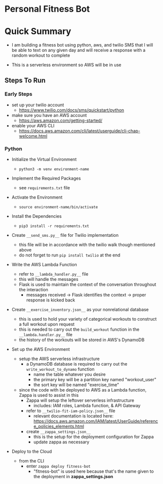 # Personal Fitness Bot

# Quick Summary
- I am building a fitness bot using python, aws, and twilio SMS that I will be able to text on any given day and will receive a response with a random workout to complete 

- This is a serverless environment so AWS will be in use

## Steps To Run
### Early Steps
- set up your twilio account </br>
    - https://www.twilio.com/docs/sms/quickstart/python
- make sure you have an AWS account </br>
    - https://aws.amazon.com/getting-started/
- enable your AWS CLI </br> 
    - https://docs.aws.amazon.com/cli/latest/userguide/cli-chap-welcome.html

### Python
- Initialize the Virtual Environment </br>
    - ``` python3 -m venv environment-name ```

- Implement the Required Packages
    - see `requirements.txt` file

- Activate the Environment  </br>
    - ``` source environment-name/bin/activate ```
- Install the Dependencies </br>
    - ``` pip3 install -r requirements.txt ```

- Create `__send_sms.py__` file for Twilio implementation
    - this file will be in accordance with the twilio walk though mentioned above
    - do not forget to run ``` pip install twilio ``` at the end 

- Write the AWS Lambda Function 
    - refer to `__lambda_handler.py__` file
    - this will handle the messages
    - Flask is used to maintain the context of the conversation throughout the interaction
        - messages received -> Flask identifies the context -> proper response is kicked back

- Create `__exercise_inventory.json__` as your nonrelational database
    - this is used to hold your variety of categorical workouts to construct a full workout upon request
    - this is needed to carry out the `build_workout` function in the `__lambda.handler.py__` file 
    - the history of the workouts will be stored in AWS's DynamoDB

- Set up the AWS Environment
    - setup the AWS serverless infrastructure
        - a DynamoDB database is required to carry out the `write_workout_to_dynamo` function
            - name the table whatever you desire
            - the primary key will be a partition key named "workout_user"
            - the sort key will be named "exercise_time"
    - since the code with be deployed to AWS as a Lambda function, Zappa is used to assist in this
        - Zappa will setup the leftover serverless infrastructure
            - includes: IAM roles, Lambda function, & API Gateway
        - refer to `__twilio-fit-iam-policy.json__` file
            - relevant documentation is located here: https://docs.aws.amazon.com/IAM/latest/UserGuide/reference_policies_elements.html
        -  create `__zappa_settings.json__`
            - this is the setup for the deployment configuration for Zappa
            - update zappa as necessary

- Deploy to the Cloud
    - from the CLI
        - enter `zappa deploy fitness-bot`
            - "fitness-bot" is used here because that's the name given to the deployment in __zappa_settings.json__
        

